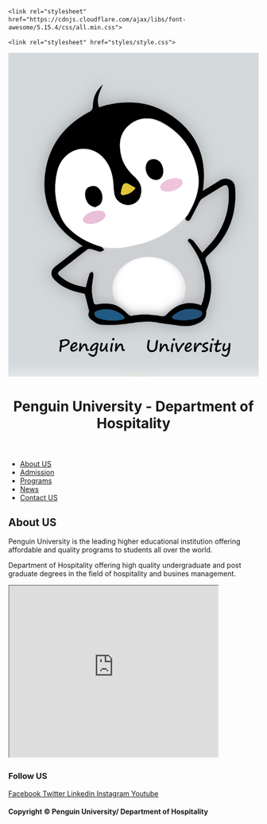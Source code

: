 <html lang="en">
 
<head>
  <meta charset="UTF-8">
  <meta name="viewport" content="width=device-width, initial-scale=1.0">
  <title>Hospitality Department/Penguin University | HOME</title>
    <link rel="shortcut icon" type="images" href="images/logo.png">
 
  <!-- font awesome cdn link  -->
    <link rel="stylesheet" href="https://cdnjs.cloudflare.com/ajax/libs/font-awesome/5.15.4/css/all.min.css">
 <!-- custom css file link  -->
    <link rel="stylesheet" href="styles/style.css">
 
</head>
 
<body>
 
<div class="container">
<header>
  <img class="smaller-image" src="images/logo.png" alt="">
 <h1>Penguin University - Department of Hospitality </h1>
</header>
 
 <nav>
 <ul>
 <li><a href="#">About US</a></li>
 <li><a href="#">Admission</a></li>
 <li><a href="#">Programs</a></li>
 <li><a href="#">News</a></li>
 <li><a href="#">Contact US</a></li>
 </ul>
</nav>
<article>
 <h2>About US</h2>
 <p>Penguin University is the leading higher educational institution offering affordable and quality programs to students all over the world. </p>
 <p>Department of Hospitality offering high quality undergraduate and post graduate degrees in the field of hospitality and busines management. </p>
</article>
 
<iframe width="420" height="345" src="https://www.youtube.com/embed/ijmgS6L6bt4">
</iframe>
 
  <div class="slider">
  </div>
     
 
<footer> 
 <h3>Follow US</h3>
                <a href="https://www.facebook.com"> <i class="fab fa-facebook-f"></i> Facebook </a>
                <a href="https://www.twitter.com"> <i class="fab fa-twitter"></i> Twitter </a>
                <a href="https://www.linkedin.com"> <i class="fab fa-linkedin"></i> Linkedin </a>
                <a href="https://www.instagram.com"> <i class="fab fa-instagram"></i> Instagram </a>
                <a href="https://www.youtube.com"> <i class="fab fa-youtube"></i> Youtube </a>
 </footer>
 
 <h4> Copyright &copy; Penguin University/ Department of Hospitality </h4>
 
 </div>
 </body></html>
